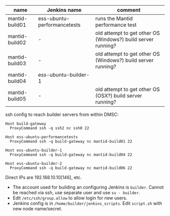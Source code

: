 name           | Jenkins name                | comment
-------------- | --------------------------- | ---
mantid-build01 | ess-ubuntu-performancetests | runs the Mantid performance test
mantid-build02 | -                           | old attempt to get other OS (Windows?) build server running?
mantid-build03 | -                           | old attempt to get other OS (Windows?) build server running?
mantid-build04 | ess-ubuntu-builder-1        |
mantid-build05 | -                           | old attempt to get other OS (OSX?) build server running?

ssh config to reach builder servers from within DMSC:

```
Host build-gateway
  ProxyCommand ssh -q ssh2 nc ssh0 22

Host ess-ubuntu-performancetests
  ProxyCommand ssh -q build-gateway nc mantid-build01 22

Host ess-ubuntu-builder-1
  ProxyCommand ssh -q build-gateway nc mantid-build04 22

Host ess-ubuntu-builder-2
  ProxyCommand ssh -q build-gateway nc mantid-build06 22
```

Direct IPs are 192.168.10.10[146], etc.

- The account used for building an configuring Jenkins is `builder`.
  Cannot be reached via ssh, use separate user and use `su - builder`.
- Edit `/etc/ssh/group.allow` to allow login for new users.
- Jenkins config is in `/home/builder/jenkins_scripts`.
  Edit `script.sh` with new node name/secret.
